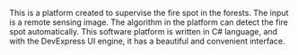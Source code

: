 This is a platform created to supervise the fire spot in the forests. The input is a remote sensing image. The algorithm in the platform can detect the fire spot automatically. This software platform is written in C# language, and with the DevExpress UI engine, it has a beautiful and convenient interface.

